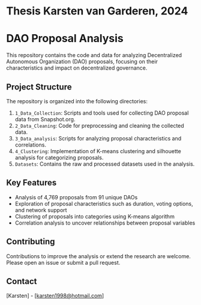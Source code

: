 # Thesis Karsten van Garderen, 2024

# DAO Proposal Analysis

This repository contains the code and data for analyzing Decentralized Autonomous Organization (DAO) proposals, focusing on their characteristics and impact on decentralized governance.

## Project Structure

The repository is organized into the following directories:

1. `1_Data_Collection`: Scripts and tools used for collecting DAO proposal data from Snapshot.org.
2. `2_Data_Cleaning`: Code for preprocessing and cleaning the collected data.
3. `3_Data_analysis`: Scripts for analyzing proposal characteristics and correlations.
4. `4_Clustering`: Implementation of K-means clustering and silhouette analysis for categorizing proposals.
5. `Datasets`: Contains the raw and processed datasets used in the analysis.

## Key Features

- Analysis of 4,769 proposals from 91 unique DAOs
- Exploration of proposal characteristics such as duration, voting options, and network support
- Clustering of proposals into categories using K-means algorithm
- Correlation analysis to uncover relationships between proposal variables


## Contributing

Contributions to improve the analysis or extend the research are welcome. Please open an issue or submit a pull request.

## Contact

[Karsten] - [karsten1998@hotmail.com]
